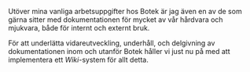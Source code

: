 Utöver mina vanliga arbetsuppgifter hos Botek är jag även en av de som gärna sitter med dokumentationen för mycket av vår hårdvara och mjukvara, både för internt och externt bruk.

För att underlätta vidareutveckling, underhåll, och delgivning av dokumentationen inom och utanför Botek håller vi just nu på med att implementera ett <i>Wiki</i>-system för allt detta.
